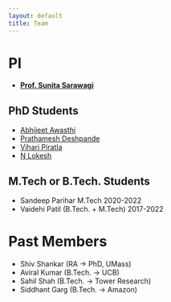 ```yaml
---
layout: default
title: Team
---
```


# PI

* **[Prof. Sunita Sarawagi](https://www.cse.iitb.ac.in/~sunita/)**

## PhD Students

* [Abhijeet Awasthi](https://www.cse.iitb.ac.in/~awasthi/)
* [Prathamesh Deshpande](https://pratham16cse.github.io/)
* [Vihari Piratla](https://www.cse.iitb.ac.in/~vihari/)
* [N Lokesh](https://scholar.google.co.in/citations?user=fbu9Tc4AAAAJ&hl=en)

## M.Tech or B.Tech. Students
* Sandeep Parihar M.Tech 2020-2022
* Vaidehi Patil (B.Tech. + M.Tech) 2017-2022

# Past Members
* Shiv Shankar (RA -> PhD, UMass)
* Aviral Kumar (B.Tech. -> UCB)
* Sahil Shah (B.Tech. -> Tower Research)
* Siddhant Garg (B.Tech. -> Amazon)

